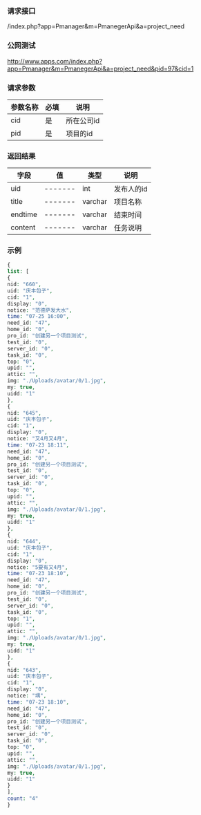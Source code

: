 ### **请求接口**
/index.php?app=Pmanager&m=PmanegerApi&a=project_need



### **公网测试**
http://www.apps.com/index.php?app=Pmanager&m=PmanegerApi&a=project_need&pid=97&cid=1

### **请求参数**

| 参数名称  |必填|     说明      |
|------|-----|------|
| cid     | 是 |   所在公司id   |
| pid| 是 |  项目的id   |


### **返回结果**
|字段        |值          |类型    |说明        |
| ---------  |--------    |-------- |--------  |
|uid|-------   |int    | 发布人的id  |
|title| -------     |varchar  |项目名称   |
|endtime|-------     |varchar   |结束时间|
|content| -------     |   varchar        |  任务说明    |

### **示例**
````php
{
list: [
{
nid: "660",
uid: "庆丰包子",
cid: "1",
display: "0",
notice: "范德萨发大水",
time: "07-25 16:00",
need_id: "47",
home_id: "0",
pro_id: "创建另一个项目测试",
test_id: "0",
server_id: "0",
task_id: "0",
top: "0",
upid: "",
attic: "",
img: "./Uploads/avatar/0/1.jpg",
my: true,
uidd: "1"
},
{
nid: "645",
uid: "庆丰包子",
cid: "1",
display: "0",
notice: "又4月又4月",
time: "07-23 18:11",
need_id: "47",
home_id: "0",
pro_id: "创建另一个项目测试",
test_id: "0",
server_id: "0",
task_id: "0",
top: "0",
upid: "",
attic: "",
img: "./Uploads/avatar/0/1.jpg",
my: true,
uidd: "1"
},
{
nid: "644",
uid: "庆丰包子",
cid: "1",
display: "0",
notice: "5要有又4月",
time: "07-23 18:10",
need_id: "47",
home_id: "0",
pro_id: "创建另一个项目测试",
test_id: "0",
server_id: "0",
task_id: "0",
top: "1",
upid: "",
attic: "",
img: "./Uploads/avatar/0/1.jpg",
my: true,
uidd: "1"
},
{
nid: "643",
uid: "庆丰包子",
cid: "1",
display: "0",
notice: "堣",
time: "07-23 18:10",
need_id: "47",
home_id: "0",
pro_id: "创建另一个项目测试",
test_id: "0",
server_id: "0",
task_id: "0",
top: "0",
upid: "",
attic: "",
img: "./Uploads/avatar/0/1.jpg",
my: true,
uidd: "1"
}
],
count: "4"
}